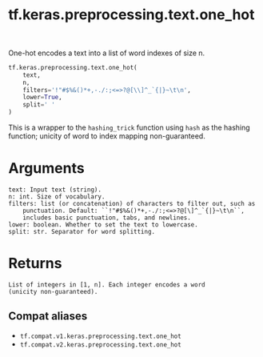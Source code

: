 <div itemscope itemtype="http://developers.google.com/ReferenceObject">
<meta itemprop="name" content="tf.keras.preprocessing.text.one_hot" />
<meta itemprop="path" content="Stable" />
</div>

# tf.keras.preprocessing.text.one_hot

<!-- Insert buttons and diff -->

<table class="tfo-notebook-buttons tfo-api" align="left">
</table>



One-hot encodes a text into a list of word indexes of size n.

``` python
tf.keras.preprocessing.text.one_hot(
    text,
    n,
    filters='!"#$%&()*+,-./:;<=>?@[\\]^_`{|}~\t\n',
    lower=True,
    split=' '
)
```



<!-- Placeholder for "Used in" -->

This is a wrapper to the `hashing_trick` function using `hash` as the
hashing function; unicity of word to index mapping non-guaranteed.

# Arguments
    text: Input text (string).
    n: int. Size of vocabulary.
    filters: list (or concatenation) of characters to filter out, such as
        punctuation. Default: ``!"#$%&()*+,-./:;<=>?@[\]^_`{|}~\t\n``,
        includes basic punctuation, tabs, and newlines.
    lower: boolean. Whether to set the text to lowercase.
    split: str. Separator for word splitting.

# Returns
    List of integers in [1, n]. Each integer encodes a word
    (unicity non-guaranteed).

## Compat aliases

* `tf.compat.v1.keras.preprocessing.text.one_hot`
* `tf.compat.v2.keras.preprocessing.text.one_hot`

